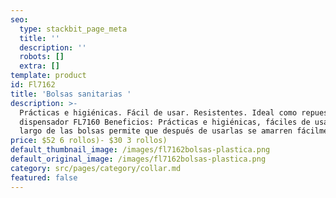 ```yaml
---
seo:
  type: stackbit_page_meta
  title: ''
  description: ''
  robots: []
  extra: []
template: product
id: Fl7162
title: 'Bolsas sanitarias '
description: >-
  Prácticas e higiénicas. Fácil de usar. Resistentes. Ideal como repuesto del
  dispensador FL7160 Beneficios: Prácticas e higiénicas, fáciles de usar. El
  largo de las bolsas permite que después de usarlas se amarren fácilmente pa
price: $52 6 rollos)- $30 3 rollos)
default_thumbnail_image: /images/fl7162bolsas-plastica.png
default_original_image: /images/fl7162bolsas-plastica.png
category: src/pages/category/collar.md
featured: false
---
```

